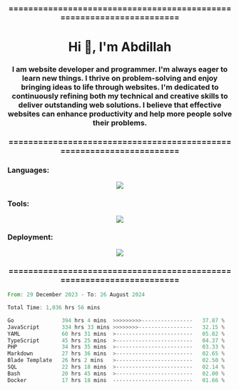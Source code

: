 <h3 align="center">=====================================================================</h3>
<h1 align="center">Hi 👋, I'm Abdillah</h1>
<h3 align="center">I am website developer and programmer. I'm always eager to learn new things. I thrive on problem-solving and enjoy bringing ideas to life through websites. I'm dedicated to continuously refining both my technical and creative skills to deliver outstanding web solutions. I believe that effective websites can enhance productivity and help more people solve their problems.</h3>
<h3 align="center">=====================================================================</h3>

<h3 align="left">Languages:</h3>
<p align="center">
  <a href="https://skillicons.dev">
    <img src="https://skillicons.dev/icons?i=go,nodejs,php,css,html,kotlin" />
  </a>
</p>

<h3 align="left">Tools:</h3>
<p align="center">
  <a href="https://skillicons.dev">
    <img src="https://skillicons.dev/icons?i=express,nextjs,postman,powershell,bash,nginx,arduino,laravel,androidstudio,react,prisma" />
  </a>
</p>

<h3 align="left">Deployment:</h3>
<p align="center">
  <a href="https://skillicons.dev">
    <img src="https://skillicons.dev/icons?i=git,github,docker,aws,jenkins,prometheus,grafana,mongodb,postgres,mysql" />
  </a>
</p>

<h3 align="center">=====================================================================</h3>

<!--START_SECTION:waka-->

```rust
From: 29 December 2023 - To: 26 August 2024

Total Time: 1,036 hrs 56 mins

Go               394 hrs 4 mins  >>>>>>>>>----------------   37.87 %
JavaScript       334 hrs 33 mins >>>>>>>>-----------------   32.15 %
YAML             60 hrs 31 mins  >------------------------   05.82 %
TypeScript       45 hrs 25 mins  >------------------------   04.37 %
PHP              34 hrs 35 mins  >------------------------   03.33 %
Markdown         27 hrs 36 mins  >------------------------   02.65 %
Blade Template   26 hrs 2 mins   >------------------------   02.50 %
SQL              22 hrs 18 mins  >------------------------   02.14 %
Bash             20 hrs 45 mins  >------------------------   02.00 %
Docker           17 hrs 18 mins  -------------------------   01.66 %
```

<!--END_SECTION:waka-->
<!---
Abedmuh/Abedmuh is a ✨ special ✨ repository because its `README.md` (this file) appears on your GitHub profile.
You can click the Preview link to take a look at your changes.
--->
